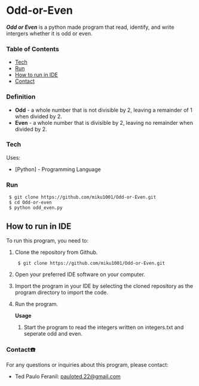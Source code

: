 # Odd-or-Even


***Odd or Even*** is a python made program that read, identify, and write intergers whether it is odd or even.

### Table of Contents
- [Tech](#tech)
- [Run](#run)
- [How to run in IDE](#ide)
- [Contact](#contact)

### Definition
* **Odd** - a whole number that is not divisible by 2, leaving a remainder of 1 when divided by 2. 
* **Even** - a whole number that is divisible by 2, leaving no remainder when divided by 2.

### Tech <a name="tech"></a>
Uses:
* [Python] - Programming Language

### Run <a name="run"></a>
     $ git clone https://github.com/miku1001/Odd-or-Even.git
     $ cd Odd-or-even
     $ python odd_even.py
     
## How to run in IDE <a name="ide"></a>

To run this program, you need to:
1. Clone the repository from Github.

        $ git clone https://github.com/miku1001/Odd-or-Even.git
2. Open your preferred IDE software on your computer.
3. Import the program in your IDE by selecting the cloned repository as the program directory to import the code.
4. Run the program.
   
    **Usage**
    1. Start the program to read the integers written on integers.txt and seperate odd and even.

### Contact☎️ <a name="contact"></a>
  For any questions or inquiries about this program, please contact:
  
  - Ted Paulo Feranil: pauloted.22@gmail.com
